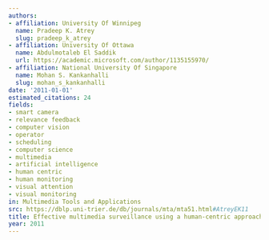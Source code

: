 ```yaml
---
authors:
- affiliation: University Of Winnipeg
  name: Pradeep K. Atrey
  slug: pradeep_k_atrey
- affiliation: University Of Ottawa
  name: Abdulmotaleb El Saddik
  url: https://academic.microsoft.com/author/1135155970/
- affiliation: National University Of Singapore
  name: Mohan S. Kankanhalli
  slug: mohan_s_kankanhalli
date: '2011-01-01'
estimated_citations: 24
fields:
- smart camera
- relevance feedback
- computer vision
- operator
- scheduling
- computer science
- multimedia
- artificial intelligence
- human centric
- human monitoring
- visual attention
- visual monitoring
in: Multimedia Tools and Applications
src: https://dblp.uni-trier.de/db/journals/mta/mta51.html#AtreyEK11
title: Effective multimedia surveillance using a human-centric approach
year: 2011
---
```

